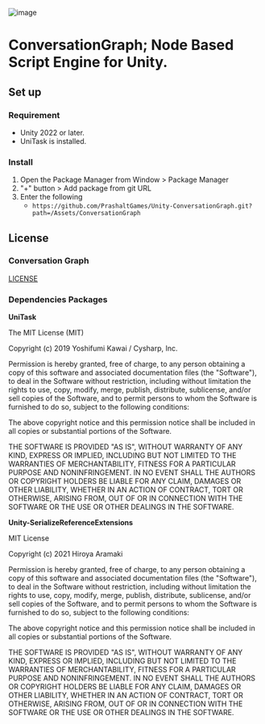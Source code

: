 ![image](https://github.com/PrashaltGames/Unity-ConversationGraph/assets/58623243/822015b0-d29d-4f18-91f5-403e8071fa52)

# ConversationGraph; Node Based Script Engine for Unity.
## Set up
### Requirement
- Unity 2022 or later.
- UniTask is installed.

### Install
1. Open the Package Manager from Window > Package Manager
2. "+" button > Add package from git URL
3. Enter the following
     - `https://github.com/PrashaltGames/Unity-ConversationGraph.git?path=/Assets/ConversationGraph`

## License
### Conversation Graph
[LICENSE](https://github.com/PrashaltGames/Unity-ConversationGraph/blob/main/LICENSE)

### Dependencies Packages
**UniTask**

The MIT License (MIT)

Copyright (c) 2019 Yoshifumi Kawai / Cysharp, Inc.

Permission is hereby granted, free of charge, to any person obtaining a copy
of this software and associated documentation files (the "Software"), to deal
in the Software without restriction, including without limitation the rights
to use, copy, modify, merge, publish, distribute, sublicense, and/or sell
copies of the Software, and to permit persons to whom the Software is
furnished to do so, subject to the following conditions:

The above copyright notice and this permission notice shall be included in all
copies or substantial portions of the Software.

THE SOFTWARE IS PROVIDED "AS IS", WITHOUT WARRANTY OF ANY KIND, EXPRESS OR
IMPLIED, INCLUDING BUT NOT LIMITED TO THE WARRANTIES OF MERCHANTABILITY,
FITNESS FOR A PARTICULAR PURPOSE AND NONINFRINGEMENT. IN NO EVENT SHALL THE
AUTHORS OR COPYRIGHT HOLDERS BE LIABLE FOR ANY CLAIM, DAMAGES OR OTHER
LIABILITY, WHETHER IN AN ACTION OF CONTRACT, TORT OR OTHERWISE, ARISING FROM,
OUT OF OR IN CONNECTION WITH THE SOFTWARE OR THE USE OR OTHER DEALINGS IN THE
SOFTWARE.

**Unity-SerializeReferenceExtensions**

MIT License

Copyright (c) 2021 Hiroya Aramaki

Permission is hereby granted, free of charge, to any person obtaining a copy
of this software and associated documentation files (the "Software"), to deal
in the Software without restriction, including without limitation the rights
to use, copy, modify, merge, publish, distribute, sublicense, and/or sell
copies of the Software, and to permit persons to whom the Software is
furnished to do so, subject to the following conditions:

The above copyright notice and this permission notice shall be included in all
copies or substantial portions of the Software.

THE SOFTWARE IS PROVIDED "AS IS", WITHOUT WARRANTY OF ANY KIND, EXPRESS OR
IMPLIED, INCLUDING BUT NOT LIMITED TO THE WARRANTIES OF MERCHANTABILITY,
FITNESS FOR A PARTICULAR PURPOSE AND NONINFRINGEMENT. IN NO EVENT SHALL THE
AUTHORS OR COPYRIGHT HOLDERS BE LIABLE FOR ANY CLAIM, DAMAGES OR OTHER
LIABILITY, WHETHER IN AN ACTION OF CONTRACT, TORT OR OTHERWISE, ARISING FROM,
OUT OF OR IN CONNECTION WITH THE SOFTWARE OR THE USE OR OTHER DEALINGS IN THE
SOFTWARE.
